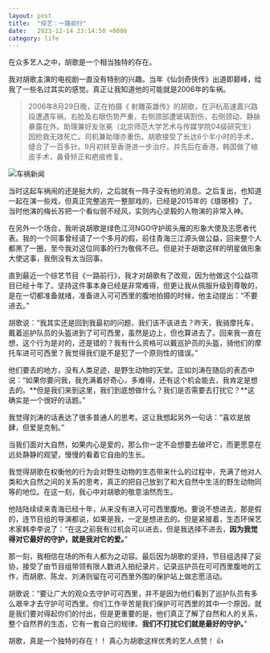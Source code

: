 ```yaml
---
layout: post
title:  "综艺：一路前行"
date:   2023-12-14 23:14:50 +0800
category: life
---
```


在众多艺人之中，胡歌是一个相当独特的存在。

我对胡歌主演的电视剧一直没有特别的兴趣。当年《仙剑奇侠传》出道即巅峰，给我了一些名过其实的感觉。真正让我知道他的可能就是2006年的车祸。

> 2006年8月29日晚，正在拍摄《 射雕英雄传》的胡歌，在沪杭高速嘉兴路段遭遇车祸，右脸及右眼伤势严重，右侧颈部遭玻璃割伤，右侧颈动、静脉暴露在外。助理兼好友张冕（北京师范大学艺术与传媒学院04级研究生）因抢救无效死亡。司机兼助理亦重伤。胡歌接受了长达6个半小时的手术，缝合了一百多针。9月初转至香港进一步治疗。并先后在香港，韩国做了植皮手术，鼻骨矫正和疤痕修复。


![车祸新闻](https://finance.cnr.cn/gundong/20151016/W020151016535528037945.jpg)

当时这起车祸闹的还是挺大的，之后就有一阵子没有他的消息。之后复出，也知道一起在演一些戏，但真正完整追完一整部戏的，已经是2015年的《琅琊榜》了。当时他演的梅长苏把一个看似弱不经风，实则内心坚毅的人物演的非常入神。 

在另外一个场合，我听说胡歌是绿色江河NGO守护斑头雁的形象大使及志愿者代表。我的一个同事曾经请了一个多月的假，前往青海三江源头做公益，回来整个人都黑了一圈，至今我对这位同事的行为敬佩不已。但是对于胡歌这样的明星做形象大使这事，我倒没有太当回事。

直到最近一个综艺节目《一路前行》，我才对胡歌有了改观，因为他做这个公益项目已经十年了。坚持这件事本身已经是非常难得，但更让我从佩服升级到尊敬的，是在一切都准备就绪，准备进入可可西里的腹地拍摄的时候，他主动提出：“不要进去。”

胡歌说：“我其实还是回到我最初的问题，我们该不该进去？昨天，我骑摩托车，戴着巡护队员的头盔进到了可可西里，虽然是边上，但也算进去了。回来我一直在想，这个行为是对的，还是错的？我有什么资格可以戴巡护员的头盔，骑他们的摩托车进可可西里？我觉得我们是不是犯了一个原则性的错误。”

他们要去的地方，没有人类足迹，是野生动物的天堂。正如刘涛在随后的表态中说：“如果你要问我，我充满着好奇心，多难得，还有这个机会能去，我肯定是想去的。**但是我们来到这里，我们到底想做什么？我们是否需要去打扰它？**这确实是一个很好的话题。”

我觉得刘涛的话表达了很多普通人的思考。这让我想起另外一句话：“喜欢是放肆，但爱是克制。”

当我们面对大自然，如果内心是爱的，那么你一定不会想要去破坏它，而更愿意在远处静静的观望，慢慢的看着它自由的生长。

我觉得胡歌在权衡他的行为会对野生动物的生态带来什么的过程中，充满了他对人类和大自然之间的关系的思考，真正的把自己放到了和大自然中生活的野生动物同等的地位。在这一刻，我心中对胡歌的敬意油然而生。

他陆陆续续来青海已经十年，从来没有进入可可西里腹地。要说不想进去，那是假的，连节目组的导演都说，如果是我，一定是想进去的。但是紧接着，生态环保艺术家韩李李说了：“在这之前我有过机会可以进去，但是我选择不进去，**因为我觉得对它最好的守护，就是我对它的爱。**”

那一刻，我相信在场的所有人都为之动容。最后因为胡歌的坚持，节目组选择了妥协，接受了由节目组带领有限人数进入拍纪录片，记录巡护员在可可西里腹地的工作，而胡歌、陈龙、刘涛则留在可可西里外围的保护站上做志愿活动。

胡歌说：“要让广大的观众去守护可可西里，并不是因为他们看到了巡护队员有多么艰辛才去守护可可西里。你们工作辛苦是我们保护可可西里的其中一个原因，就是我们要对得起你们的付出，但是更重要的是，他们真正了解了自然和人的关系，整个自然界的生态，它有一套自己的规律。**我们不打扰它们就是最好的守护。**”

胡歌，真是一个独特的存在！！ 真心为胡歌这样优秀的艺人点赞！  👍
